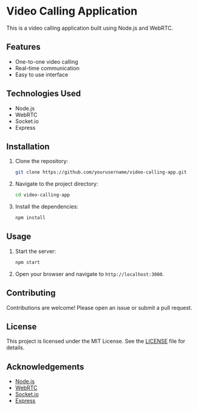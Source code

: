 # Video Calling Application

This is a video calling application built using Node.js and WebRTC.

## Features

- One-to-one video calling
- Real-time communication
- Easy to use interface

## Technologies Used

- Node.js
- WebRTC
- Socket.io
- Express

## Installation

1. Clone the repository:
    ```bash
    git clone https://github.com/yourusername/video-calling-app.git
    ```
2. Navigate to the project directory:
    ```bash
    cd video-calling-app
    ```
3. Install the dependencies:
    ```bash
    npm install
    ```

## Usage

1. Start the server:
    ```bash
    npm start
    ```
2. Open your browser and navigate to `http://localhost:3000`.

## Contributing

Contributions are welcome! Please open an issue or submit a pull request.

## License

This project is licensed under the MIT License. See the [LICENSE](LICENSE) file for details.

## Acknowledgements

- [Node.js](https://nodejs.org/)
- [WebRTC](https://webrtc.org/)
- [Socket.io](https://socket.io/)
- [Express](https://expressjs.com/)
